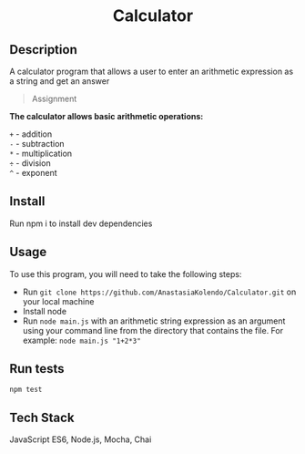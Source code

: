 <h1 align="center">Calculator </h1>

## Description

A calculator program that allows a user to enter an arithmetic expression as a string and get an answer
> Assignment

**The calculator allows basic arithmetic operations:**

`+` - addition\
`-` - subtraction\
`*` - multiplication\
`÷` - division\
`^` - exponent 

## Install
Run npm i to install dev dependencies

## Usage
To use this program, you will need to take the following steps:
* Run `git clone https://github.com/AnastasiaKolendo/Calculator.git` on your local machine
* Install node
* Run `node main.js` with an arithmetic string expression as an argument using your command line from the directory that contains the file. For example: `node main.js "1+2*3"` 

## Run tests
`npm test`

## Tech Stack
JavaScript ES6, Node.js, Mocha, Chai